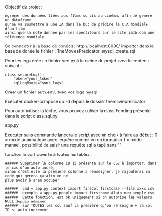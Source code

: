 Objectif du projet :

    Agreger des données liées aux films sortis au cinéma, afin de generer un dataframe 
    qu'on va soumettre à une IA dans le but de prédire le C.A mondiale d'un film
    ainsi que la note donnée par les spectateurs sur le site imdb.com une référence mondiale.


Se connecter à la base de donées : http://localhost:8080/
importer dans la base de donée le fichier : TheMoviesPredicator_mysql_create.sql

Pour les logs crée un fichier sec.py à la racine du projet
avec le contenu suivant :

    class secureLog():
        token="your_token"
        sqlLogMovie="your_logs"
Creer un fichier auth.env, avec vos logs mysql        

Exécuter docker-compose up -d depuis le dossier themoviepredicator


Pour automatiser la tâche, vous pouvez utiliser la class Pending présente dans le script class_sql.py

app.py

Executer sans commande lancera le script
avec un choix à faire au début :
0 = mode automatique avec requête comme vu en formation 
1 = mode manuel, possibilité de saisir une requête sql 
    a tapé sans ""

fonction import ouverte à toutes les tables :

    ###### Supprimer la colonne ID si présente sur le CSV à importer, dans le cas d'un auto incré,
    sinon c'est elle la premiére colonne a renseigner, je rajouterai du code qui gerera ça afin de ne 
    plus avoir à s'en occuper

    ######  cmd = app.py context import firsCol firstcase --file xxxx.csv
    ######  exemple = app.py people import firstname Alain new_people.csv
    ######  Cette fonction, est ok uniquement si on autorise les valeurs NULL depuis adminer
    ######  sur TOUTES les col sauf la premiére qu'on renseigne + la col ID si auto increment                
       
